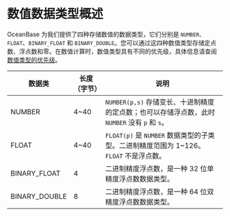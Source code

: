 数值数据类型概述 
=============================



OceanBase 为我们提供了四种存储数值的数据类型，它们分别是 `NUMBER`、`FLOAT`、`BINARY_FLOAT` 和 `BINARY_DOUBLE`。您可以通过这四种数值类型存储定点数、浮点数和零。在数值计算时，数值类型具有不同的优先级，具体信息请查阅 [数值类型的优先级]()。


|    **数据类**    | **长度（字节）** |                             **说明**                              |
|---------------|------------|-----------------------------------------------------------------|
| NUMBER        | 4\~40      | `NUMBER(p,s)` 存储变长、十进制精度的定点数；也可以存储浮点数，此时 `NUMBER` 没有 `p` 和 `s`。 |
| FLOAT         | 4\~40      | `FLOAT(p)` 是 `NUMBER` 数据类型的子类型。二进制精度范围为 1\~126。`FLOAT` 不是浮点数。   |
| BINARY_FLOAT  | 4          | 二进制精度浮点数，是一种 32 位单精度浮点数数据类型。                                    |
| BINARY_DOUBLE | 8          | 二进制精度浮点数，是一种 64 位双精度浮点数数据类型。                                    |



